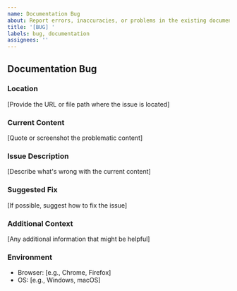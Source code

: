 ```yaml
---
name: Documentation Bug
about: Report errors, inaccuracies, or problems in the existing documentation
title: '[BUG] '
labels: bug, documentation
assignees: ''
---
```


## Documentation Bug

### Location
[Provide the URL or file path where the issue is located]

### Current Content
[Quote or screenshot the problematic content]

### Issue Description
[Describe what's wrong with the current content]

### Suggested Fix
[If possible, suggest how to fix the issue]

### Additional Context
[Any additional information that might be helpful]

### Environment
- Browser: [e.g., Chrome, Firefox]
- OS: [e.g., Windows, macOS] 